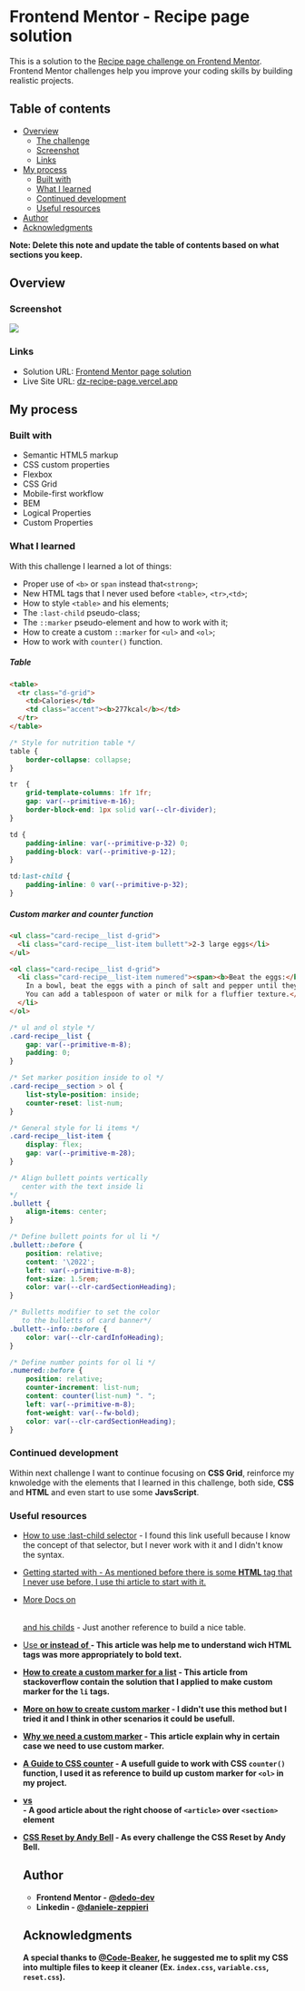 # Frontend Mentor - Recipe page solution

This is a solution to the [Recipe page challenge on Frontend Mentor](https://www.frontendmentor.io/challenges/recipe-page-KiTsR8QQKm). Frontend Mentor challenges help you improve your coding skills by building realistic projects.

## Table of contents

- [Overview](#overview)
  - [The challenge](#the-challenge)
  - [Screenshot](#screenshot)
  - [Links](#links)
- [My process](#my-process)
  - [Built with](#built-with)
  - [What I learned](#what-i-learned)
  - [Continued development](#continued-development)
  - [Useful resources](#useful-resources)
- [Author](#author)
- [Acknowledgments](#acknowledgments)

**Note: Delete this note and update the table of contents based on what sections you keep.**

## Overview

### Screenshot

![](assets/images/recipe-page.png)

### Links

- Solution URL: [Frontend Mentor page solution](https://www.frontendmentor.io/solutions/recipe-page-using-custom-marker-flex-grid-counter-variables-bem-DVHcc36uC1)
- Live Site URL: [dz-recipe-page.vercel.app](https://dz-recipe-page.vercel.app/)

## My process

### Built with

- Semantic HTML5 markup
- CSS custom properties
- Flexbox
- CSS Grid
- Mobile-first workflow
- BEM
- Logical Properties
- Custom Properties

### What I learned

With this challenge I learned a lot of things:

- Proper use of `<b>` or `span` instead that`<strong>`;
- New HTML tags that I never used before `<table>`, `<tr>`,`<td>`;
- How to style `<table>` and his elements;
- The `:last-child` pseudo-class;
- The `::marker` pseudo-element and how to work with it;
- How to create a custom `::marker` for `<ul>` and `<ol>`;
- How to work with `counter()` function.

##### Table
```html
<table>
  <tr class="d-grid">
    <td>Calories</td>
    <td class="accent"><b>277kcal</b></td>
  </tr>
</table>
```
```css
/* Style for nutrition table */
table {
    border-collapse: collapse;
}

tr  {
    grid-template-columns: 1fr 1fr;
    gap: var(--primitive-m-16);
    border-block-end: 1px solid var(--clr-divider);
}

td {
    padding-inline: var(--primitive-p-32) 0;
    padding-block: var(--primitive-p-12);
}

td:last-child {
    padding-inline: 0 var(--primitive-p-32);
}
```
##### Custom marker and counter function
```html
<ul class="card-recipe__list d-grid">
  <li class="card-recipe__list-item bullett">2-3 large eggs</li>
</ul>

<ol class="card-recipe__list d-grid">
  <li class="card-recipe__list-item numered"><span><b>Beat the eggs:</b>
    In a bowl, beat the eggs with a pinch of salt and pepper until they are well mixed.
    You can add a tablespoon of water or milk for a fluffier texture.</span>
  </li>
</ol>
```
```css
/* ul and ol style */
.card-recipe__list {
    gap: var(--primitive-m-8);
    padding: 0;
}

/* Set marker position inside to ol */
.card-recipe__section > ol {
    list-style-position: inside;
    counter-reset: list-num;
}

/* General style for li items */
.card-recipe__list-item {
    display: flex;
    gap: var(--primitive-m-28);
}

/* Align bullett points vertically
   center with the text inside li
*/
.bullett {
    align-items: center;
}

/* Define bullett points for ul li */
.bullett::before {
    position: relative;
    content: '\2022';
    left: var(--primitive-m-8);
    font-size: 1.5rem;
    color: var(--clr-cardSectionHeading);
}

/* Bulletts modifier to set the color
   to the bulletts of card banner*/
.bullett--info::before {
    color: var(--clr-cardInfoHeading);
}

/* Define number points for ol li */
.numered::before {
    position: relative;
    counter-increment: list-num;
    content: counter(list-num) ". ";
    left: var(--primitive-m-8);
    font-weight: var(--fw-bold);
    color: var(--clr-cardSectionHeading);
}
```

### Continued development

Within next challenge I want to continue focusing on **CSS Grid**, reinforce my knwoledge with the elements that I learned in this challenge, both side, **CSS** and **HTML** and even start to use some **JavsScript**.

### Useful resources

- [How to use :last-child selector](https://developer.mozilla.org/en-US/docs/Web/CSS/:last-child) - I found this link usefull because I know the concept of that selector, but I never work with it and I didn't know the syntax.

- [Getting started with <table>](https://developer.mozilla.org/en-US/docs/Web/HTML/Element/table) - As mentioned before there is some **HTML** tag that I never use before, I use thi article to start with it.

- [More Docs on <table> and his childs](https://www.w3schools.com/html/html_tables.asp) - Just another reference to build a nice table.

- [Use <b> or <span> instead of <strong>](https://html.com/tags/strong/) - This article was help me to understand wich **HTML** tags was more appropriately to **bold** text.

- [How to create a custom marker for a list](https://stackoverflow.com/questions/78394172/centering-vertically-multiple-line-list-element-to-the-dot) - This article from stackoverflow contain the solution that I applied to make custom marker for the `li` tags.

- [More on how to create custom marker](https://idkshite.com/posts/vertical-center-bullet) - I didn't use this method but I tried it and I think in other scenarios it could be usefull.

- [Why we need a custom marker](https://stackoverflow.com/questions/71911768/css-list-marker-not-inline-with-text) - This article explain why in certain case we need to use custom marker.

- [A Guide to CSS counter](https://www.samanthaming.com/tidbits/53-css-counter/) - A usefull guide to work with **CSS** `counter()` function, I used it as reference to build up custom marker for `<ol>` in my project.

- [<article> vs <section>](https://www.smashingmagazine.com/2020/01/html5-article-section/) - A good article about the right choose of `<article>` over `<section>` element

- [CSS Reset by Andy Bell](https://piccalil.li/blog/a-more-modern-css-reset/) - As every challenge the **CSS** Reset by Andy Bell.

## Author

- Frontend Mentor - [@dedo-dev](https://www.frontendmentor.io/profile/dedo-dev)
- Linkedin - [@daniele-zeppieri](https://www.linkedin.com/in/daniele-zeppieri-0b1a36252/)

## Acknowledgments

A special thanks to [@Code-Beaker](https://www.frontendmentor.io/profile/Code-Beaker), he suggested me to split my CSS into multiple files to keep it cleaner (Ex. `index.css`, `variable.css`, `reset.css`).